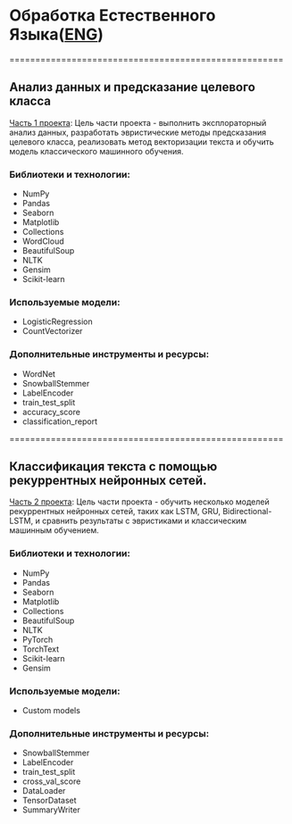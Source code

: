 # Обработка Естественного Языка([ENG](https://github.com/termik88/final_projects_ml/blob/main/natural_language_processing/README.md))
=====================================================
## Анализ данных и предсказание целевого класса

[Часть 1 проекта](https://github.com/termik88/final_projects_ml/blob/main/natural_language_processing/project_1.ipynb): Цель части проекта - выполнить эксплораторный анализ данных, разработать эвристические методы предсказания целевого класса, реализовать метод векторизации текста и обучить модель классического машинного обучения.

### Библиотеки и технологии:

- NumPy
- Pandas
- Seaborn
- Matplotlib
- Collections
- WordCloud
- BeautifulSoup
- NLTK
- Gensim
- Scikit-learn

### Используемые модели:

- LogisticRegression
- CountVectorizer

### Дополнительные инструменты и ресурсы:

- WordNet
- SnowballStemmer
- LabelEncoder
- train_test_split
- accuracy_score
- classification_report

=====================================================
## Классификация текста с помощью рекуррентных нейронных сетей.

[Часть 2 проекта](https://github.com/termik88/final_projects_ml/blob/main/natural_language_processing/project_2.ipynb): Цель части проекта - обучить несколько моделей рекуррентных нейронных сетей, таких как LSTM, GRU, Bidirectional-LSTM, и сравнить результаты с эвристиками и классическим машинным обучением.

### Библиотеки и технологии:

- NumPy
- Pandas
- Seaborn
- Matplotlib
- Collections
- BeautifulSoup
- NLTK
- PyTorch
- TorchText
- Scikit-learn
- Gensim

### Используемые модели:

- Custom models

### Дополнительные инструменты и ресурсы:

- SnowballStemmer
- LabelEncoder
- train_test_split
- cross_val_score
- DataLoader
- TensorDataset
- SummaryWriter